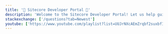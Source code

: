 ```yaml
---
title: '🚧 Sitecore Developer Portal 🚧'
description: 'Welcome to the Sitecore Developer Portal! Let us help guide you to what you need today.'
stackexchange: ['/questions?tab=Newest']
youtube: ['https://www.youtube.com/playlist?list=UUJrNXcAEmZrqbf2suxbfIkg']
---
```

